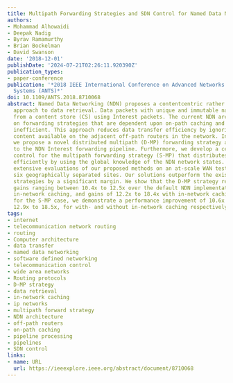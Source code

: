 ```yaml
---
title: Multipath Forwarding Strategies and SDN Control for Named Data Networking
authors:
- Mohammad Alhowaidi
- Deepak Nadig
- Byrav Ramamurthy
- Brian Bockelman
- David Swanson
date: '2018-12-01'
publishDate: '2024-07-21T02:26:11.920390Z'
publication_types:
- paper-conference
publication: '*2018 IEEE International Conference on Advanced Networks and Telecommunications
  Systems (ANTS)*'
doi: 10.1109/ANTS.2018.8710068
abstract: Named Data Networking (NDN) proposes a contentcentric rather than a host-centric
  approach to data retrieval. Data packets with unique and immutable names are retrieved
  from a content store (CS) using Interest packets. The current NDN architecture relies
  on forwarding strategies that are dependent upon on-path caching and is therefore
  inefficient. This approach reduces data transfer efficiency by ignoring the cached
  content available on the adjacent off-path routers in the network. In this paper,
  we propose a novel distributed multipath (D-MP) forwarding strategy and enhancements
  to the NDN Interest forwarding pipeline. Furthermore, we develop a centralized SDNenabled
  control for the multipath forwarding strategy (S-MP) that distributes Interests
  efficiently by using the global knowledge of the NDN network states. We perform
  extensive evaluations of our proposed methods on an at-scale WAN testbed spanning
  six geographically separated sites. Our solutions outperform the existing NDN forwarding
  strategies by a significant margin. We show that the D-MP strategy results in performance
  gains ranging between 10.4x to 12.5x over the default NDN implementation without
  in-network caching, and gains of 12.2x to 18.4x with in-network caching. In addition,
  for the S-MP case, we demonstrate a performance improvement of 10.6x to 12.6x, and
  12.9x to 18.5x, for with- and without in-network caching respectively.
tags:
- internet
- telecommunication network routing
- routing
- Computer architecture
- data transfer
- named data networking
- software defined networking
- telecommunication control
- wide area networks
- Routing protocols
- D-MP strategy
- data retrieval
- in-network caching
- ip networks
- multipath forward strategy
- NDN architecture
- off-path routers
- on-path caching
- pipeline processing
- pipelines
- SDN control
links:
- name: URL
  url: https://ieeexplore.ieee.org/abstract/document/8710068
---
```

